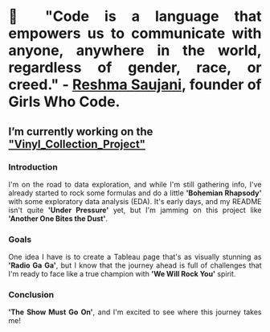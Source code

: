 

<!--
**VannaLZ/VannaLZ** is a ✨ _special_ ✨ repository because its `README.md` (this file) appears on your GitHub profile.

Here are some ideas to get you started:


- 🌱 I’m currently learning ...
- 👯 I’m looking to collaborate on ...
- 🤔 I’m looking for help with ...
- 💬 Ask me about ...
- 📫 How to reach me: ...
- 😄 Pronouns: ...
- ⚡ Fun fact: ...
-->


# <div align="justify">:star2: "Code is a language that empowers us to communicate with anyone, anywhere in the world, regardless of gender, race, or creed." - [Reshma Saujani](https://reshmasaujani.com/about/), founder of Girls Who Code.</div>

## I’m currently working on the ["Vinyl_Collection_Project"](https://github.com/VannaLZ/Vinyl_Collection_Project)

### Introduction
<div align="justify">I'm on the road to data exploration, and while I'm still gathering info, I've already started to rock some formulas and do a little <b>'Bohemian Rhapsody'</b> with some exploratory data analysis (EDA). It's early days, and my README isn't quite <b>'Under Pressure'</b> yet, but I'm jamming on this project like <b>'Another One Bites the Dust'</b>.</div>

### Goals
<div align="justify">One idea I have is to create a Tableau page that's as visually stunning as <b>'Radio Ga Ga'</b>, but I know that the journey ahead is full of challenges that I'm ready to face like a true champion with <b>'We Will Rock You'</b> spirit.</div>

### Conclusion
<div align="justify"><b>'The Show Must Go On'</b>, and I'm excited to see where this journey takes me!</div>






